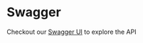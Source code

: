 # Swagger

Checkout our [Swagger UI](https://app.swaggerhub.com/apis-docs/cp-devops-cloud/reputation-service) to explore the API
